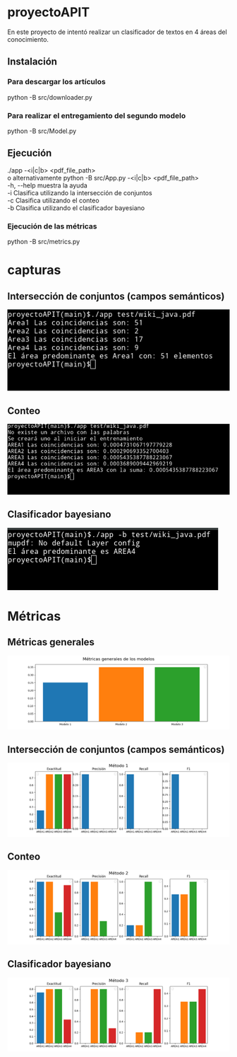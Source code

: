 # proyectoAPIT

En este proyecto de intentó realizar un clasificador de textos en 4 áreas del conocimiento.

## Instalación
### Para descargar los artículos
python -B src/downloader.py
### Para realizar el entregamiento del segundo modelo
python -B src/Model.py


## Ejecución

./app -<i|c|b> <pdf_file_path> <br>
o alternativamente <nr>
python -B src/App.py -<i|c|b> <pdf_file_path> <br>
  -h, --help  muestra la ayuda <br>
  -i          Clasifica utilizando la intersección de conjuntos <br>
  -c          Clasifica utilizando el conteo <br>
  -b          Clasifica utilizando el clasificador bayesiano <br>
### Ejecución de las métricas
python -B src/metrics.py


# capturas
## Intersección de conjuntos (campos semánticos)
![Screenshot](screenshots/modelo_conjuntos.png?raw=true "Modelo de conjutos")
## Conteo
![Screenshot](screenshots/modelo_propio.png?raw=true "Modelo utilizando conteo")
## Clasificador bayesiano
![Screenshot](screenshots/modelo_bayes.png?raw=true "Modelo de bayes ingenuo")

# Métricas
## Métricas generales
![Screenshot](screenshots/metricas/Figure_0.png?raw=true "Generales")
## Intersección de conjuntos (campos semánticos)
![Screenshot](screenshots/metricas/Figure_1.png?raw=true "Modelo de conjuntos")
## Conteo
![Screenshot](screenshots/metricas/Figure_2.png?raw=true "Modelo utilizando conteo")
## Clasificador bayesiano
![Screenshot](screenshots/metricas/Figure_3.png?raw=true "Modelo de bayes ingenuo")
